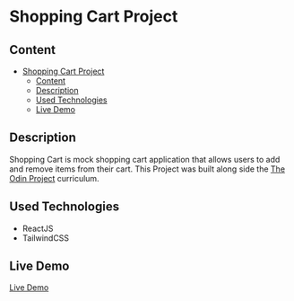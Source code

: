 # Shopping Cart Project

## Content
- [Shopping Cart Project](#shopping-cart-project)
  - [Content](#content)
  - [Description](#description)
  - [Used Technologies](#used-technologies)
  - [Live Demo](#live-demo)
## Description
Shopping Cart is mock shopping cart application that allows users to add and remove items from their cart. This Project was built along side the [The Odin Project](https://www.theodinproject.com/) curriculum.


## Used Technologies 
- ReactJS
- TailwindCSS
  
## Live Demo 
[Live Demo](https://odin-shoppingcart.netlify.app/)



